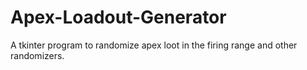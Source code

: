# Apex-Loadout-Generator
A tkinter program to randomize apex loot in the firing range and other randomizers.
